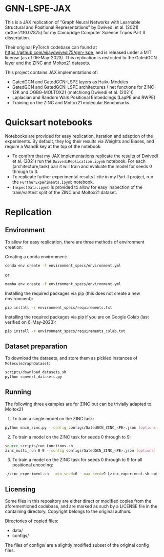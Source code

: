 # GNN-LSPE-JAX
This is a JAX replication of "Graph Neural Networks with Learnable Structural and Positional Representations" by Dwivedi et al. (2021) (arXiv:2110.07875) for my Cambridge Computer Science Tripos Part II dissertation.

Their original PyTorch codebase can found at https://github.com/vijaydwivedi75/gnn-lspe, and is released under a MIT license (as of 06-May-2023).
This replication is restricted to the GatedGCN layer and the ZINC and Moltox21 datasets. 

This project contains JAX implementations of:
 - GatedGCN and GatedGCN-LSPE layers as Haiku Modules
 - GatedGCN and GatedGCN-LSPE architectures / net functions for ZINC-12K and OGBG-MOLTOX21 (matchiong Dwivedi et al. (2021))
 - Laplacian and Random Walk Positional Embeddings (LapPE and RWPE)
 - Training on the ZINC and Moltox21 molecular Benchmarks

# Quicksart notebooks
Notebooks are provided for easy replication, iteration and adaption of the experiments. By default, they log their results via Weights and Biases, and require a WandB key at the top of the notebook:
 - To confirm that my JAX implementations replicate the results of Dwivedi et al. (2021) run the `DwivediReplication.ipynb` notebook. For each (architecture,task) pair it will train and evaluate the model for seeds 0 through to 3.
 - To replicate further experimental results I cite in my Part II project, run the `FurtherExperiments.ipynb` notebook.
 - `InspectData.ipynb` is provided to allow for easy inspection of the train/val/test split of the ZINC and Moltox21 dataset.

# Replication
## Environment
To allow for easy replication, there are three methods of environment creation: 

Creating a conda environment:
```bash
conda env create -f environment_specs/environment.yml
```
or 
```bash
mamba env create -f environment_specs/environment.yml
```

Installing the required packages via pip (this does not create a new environment):
```bash
pip install -r environment_specs/requirements.txt
```

Installing the required packages via pip if you are on Google Colab (last verified on 6-May-2023):
```bash
pip install -r environment_specs/requirements_colab.txt
```

## Dataset preparation

To download the datasets, and store them as pickled instances of `MoleculeJraphDataset`:
```bash
scripts/download_datasets.sh
python convert_datasets.py
```

## Running
The following three examples are for ZINC but can be trivially adapted to Moltox21
1. To train a single model on the ZINC task:
```bash
python main_zinc.py --config configs/GatedGCN_ZINC_<PE>.json [options]
```

2. To train a model on the ZINC task for seeds 0 through to 9:
```bash
source scripts/run_functions.sh
zinc_multi_run 0 9 --config configs/GatedGCN_ZINC_<PE>.json [options]
```

3. To train a model on the ZINC task for seeds 0 through to 9 for all positional encoding:
```bash
./zinc_experiment.sh --min_seed=0 --max_seed=9 [zinc_experiment.sh options] [-- [options]]
```

## Licensing 
Some files in this repository are either direct or modified copies from the aforementioned codebase, and are marked as such by a LICENSE file in the containing directory. Copyright belongs to the original authors.

Directories of copied files:
 - data/
 - configs/

The files of configs/ are a slightly modified subset of the original config files.

